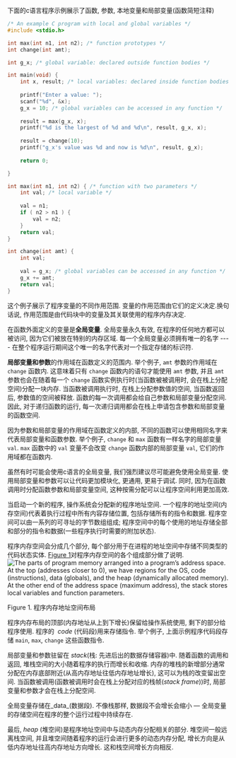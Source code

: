 下面的c语言程序示例展示了函数, 参数, 本地变量和局部变量(函数简短注释)

```c
/* An example C program with local and global variables */ 
#include <stdio.h> 

int max(int n1, int n2); /* function prototypes */ 
int change(int amt); 

int g_x; /* global variable: declared outside function bodies */ 

int main(void) { 
	int x, result; /* local variables: declared inside function bodies */ 
	
	printf("Enter a value: "); 
	scanf("%d", &x); 
	g_x = 10; /* global variables can be accessed in any function */ 
	
	result = max(g_x, x); 
	printf("%d is the largest of %d and %d\n", result, g_x, x); 
	
	result = change(10); 
	printf("g_x's value was %d and now is %d\n", result, g_x); 
	
	return 0; 

} 

int max(int n1, int n2) { /* function with two parameters */ 
	int val; /* local variable */ 
	
	val = n1; 
	if ( n2 > n1 ) { 
		val = n2; 
	} 
	return val; 
} 

int change(int amt) { 
	int val; 
	
	val = g_x; /* global variables can be accessed in any function */ 
	g_x += amt; 
	return val; 
}
```

这个例子展示了程序变量的不同作用范围. 变量的作用范围由它们的定义决定.换句话说, 作用范围是由代码块中的变量及其关联使用的程序内存决定.

在函数外面定义的变量是**全局变量**. 全局变量永久有效, 在程序的任何地方都可以被访问, 因为它们被放在特别的内存区域. 每一个全局变量必须拥有唯一的名字 ---- 在整个程序运行期间这个唯一的名字代表对一个指定存储的标识符.

**局部变量和参数**的作用域在函数定义的范围内. 举个例子, `amt` 参数的作用域在 `change` 函数内. 这意味着只有 `change` 函数内的语句才能使用 `amt` 参数, 并且 `amt` 参数也会在随着每一个 `change` 函数实例执行时(当函数被被调用时, 会在栈上分配空间)分配一块内存. 当函数被调用执行时, 在栈上分配参数值的空间, 当函数返回后, 参数值的空间被释放. 函数的每一次调用都会给自己参数和局部变量分配空间. 因此, 对于递归函数的运行, 每一次递归调用都会在栈上申请包含参数和局部变量的函数空间.

因为参数和局部变量的作用域在函数定义的内部, 不同的函数可以使用相同名字来代表局部变量和函数参数. 举个例子,  `change` 和 `max` 函数有一样名字的局部变量 `val`. `max` 函数中的 `val` 变量不会改变 `change` 函数内部的局部变量 `val`, 它们的作用域都在函数内.

虽然有时可能会使用c语言的全局变量, 我们强烈建议尽可能避免使用全局变量. 使用局部变量和参数可以让代码更加模块化, 更通用, 更易于调试. 同时, 因为在函数调用时分配函数参数和局部变量空间, 这种按需分配可以让程序空间利用更加高效.

当启动一个新的程序, 操作系统会分配新的程序地址空间. 一个程序的地址空间(内存空间)代表着执行过程中所有内容存储位置, 包括存储所有的指令和数据. 程序空间可以由一系列的可寻址的字节数组组成; 程序空间中的每个使用的地址存储全部和部分的指令和数据(一些程序执行时需要的附加状态).

程序内存空间会分成几个部分, 每个部分用于在进程的地址空间中存储不同类型的代码状态实体. [Figure 1](https://diveintosystems.org/book/C2-C_depth/scope_memory.html#FigMemParts)对程序内存空间的各个组成部分做了说明.
![The parts of program memory arranged into a program’s address space.  At the top (addresses closer to 0), we have regions for the OS, code (instructions), data (globals), and the heap (dynamically allocated memory).  At the other end of the address space (maximum address), the stack stores local variables and function parameters.](https://diveintosystems.org/book/C2-C_depth/_images/memparts.png)

Figure 1. 程序内存地址空间布局

程序内存布局的顶部(内存地址从上到下增长)保留给操作系统使用, 剩下的部分给程序使用. 程序的  _code_ (代码段)用来存储指令. 举个例子, 上面示例程序代码段存储 `main`, `max`, `change` 这些函数指令.

局部变量和参数驻留在 _stack_(栈: 先进后出的数据存储容器)中. 随着函数的调用和返回, 堆栈空间的大小随着程序的执行而增长和收缩. 内存的堆栈的新增部分通常分配在内存底部附近(从高内存地址往低内存地址增长), 这可以为栈的改变留出空间. 当函数被调用(函数被调用时会在栈上分配对应的栈帧(_stack frame_))时, 局部变量和参数才会在栈上分配空间.

全局变量存储在_data_(数据段). 不像栈那样, 数据段不会增长会缩小 — 全局变量的存储空间在程序的整个运行过程中持续存在.

最后, _heap_ (堆空间)是程序地址空间中与动态内存分配相关的部分. 堆空间一般远离栈空间, 并且堆空间随着程序的运行会进行更多的动态内存分配, 增长方向是从低内存地址往高内存地址方向增长. 这和栈空间增长方向相反.
